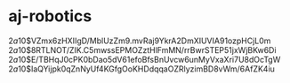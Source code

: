 # aj-robotics

$2a$10$VZmx6zHXIIgD/MblUzZm9.mvRaj9YkrA2DmXIUVIA91ozpHCjL0m
$2a$10$8RTLNOT/ZIK.C5mwssEPMOZztHlFmMN/rrBwrSTEP51jxWjBKw6Di
$2a$10$E/TBHqJ0cPK0bDao5dV61efoBfsBnUvcw6unMyVxaXri7U8dOcTgW
$2a$10$IaQYijpk0qZnNyUf4KGfgOoKHDdqqaOZRlyzimBD8vWm/6AfZK4iu
